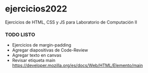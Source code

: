# ejercicios2022
Ejercicios de HTML, CSS y JS para Laboratorio de Computación II

### TODO LISTO
* Ejercicios de margin-padding
* Agregar diapositivas de Code-Review
* Agregar texto en canvas
* Revisar etiqueta main https://developer.mozilla.org/es/docs/Web/HTML/Elemento/main
